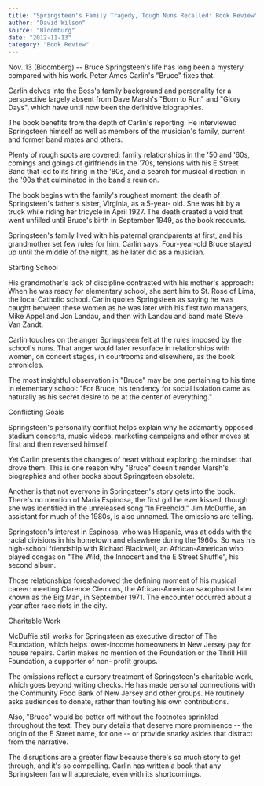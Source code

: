 ```yaml
---
title: "Springsteen's Family Tragedy, Tough Nuns Recalled: Book Review"
author: "David Wilson"
source: "Bloomburg"
date: "2012-11-13"
category: "Book Review"
---
```


Nov. 13 (Bloomberg) -- Bruce Springsteen's life has long been a mystery compared with his work. Peter Ames Carlin's "Bruce" fixes that.

Carlin delves into the Boss's family background and personality for a perspective largely absent from Dave Marsh's "Born to Run" and "Glory Days", which have until now been the definitive biographies.

The book benefits from the depth of Carlin's reporting. He interviewed Springsteen himself as well as members of the musician's family, current and former band mates and others.

Plenty of rough spots are covered: family relationships in the '50 and '60s, comings and goings of girlfriends in the '70s, tensions with his E Street Band that led to its firing in the '80s, and a search for musical direction in the '90s that culminated in the band's reunion.

The book begins with the family's roughest moment: the death of Springsteen's father's sister, Virginia, as a 5-year- old. She was hit by a truck while riding her tricycle in April 1927. The death created a void that went unfilled until Bruce's birth in September 1949, as the book recounts.

Springsteen's family lived with his paternal grandparents at first, and his grandmother set few rules for him, Carlin says. Four-year-old Bruce stayed up until the middle of the night, as he later did as a musician.

Starting School

His grandmother's lack of discipline contrasted with his mother's approach: When he was ready for elementary school, she sent him to St. Rose of Lima, the local Catholic school. Carlin quotes Springsteen as saying he was caught between these women as he was later with his first two managers, Mike Appel and Jon Landau, and then with Landau and band mate Steve Van Zandt.

Carlin touches on the anger Springsteen felt at the rules imposed by the school's nuns. That anger would later resurface in relationships with women, on concert stages, in courtrooms and elsewhere, as the book chronicles.

The most insightful observation in "Bruce" may be one pertaining to his time in elementary school: "For Bruce, his tendency for social isolation came as naturally as his secret desire to be at the center of everything."

Conflicting Goals

Springsteen's personality conflict helps explain why he adamantly opposed stadium concerts, music videos, marketing campaigns and other moves at first and then reversed himself.

Yet Carlin presents the changes of heart without exploring the mindset that drove them. This is one reason why "Bruce" doesn't render Marsh's biographies and other books about Springsteen obsolete.

Another is that not everyone in Springsteen's story gets into the book. There's no mention of Maria Espinosa, the first girl he ever kissed, though she was identified in the unreleased song "In Freehold." Jim McDuffie, an assistant for much of the 1980s, is also unnamed. The omissions are telling.

Springsteen's interest in Espinosa, who was Hispanic, was at odds with the racial divisions in his hometown and elsewhere during the 1960s. So was his high-school friendship with Richard Blackwell, an African-American who played congas on "The Wild, the Innocent and the E Street Shuffle", his second album.

Those relationships foreshadowed the defining moment of his musical career: meeting Clarence Clemons, the African-American saxophonist later known as the Big Man, in September 1971. The encounter occurred about a year after race riots in the city.

Charitable Work

McDuffie still works for Springsteen as executive director of The Foundation, which helps lower-income homeowners in New Jersey pay for house repairs. Carlin makes no mention of the Foundation or the Thrill Hill Foundation, a supporter of non- profit groups.

The omissions reflect a cursory treatment of Springsteen's charitable work, which goes beyond writing checks. He has made personal connections with the Community Food Bank of New Jersey and other groups. He routinely asks audiences to donate, rather than touting his own contributions.

Also, "Bruce" would be better off without the footnotes sprinkled throughout the text. They bury details that deserve more prominence -- the origin of the E Street name, for one -- or provide snarky asides that distract from the narrative.

The disruptions are a greater flaw because there's so much story to get through, and it's so compelling. Carlin has written a book that any Springsteen fan will appreciate, even with its shortcomings.
